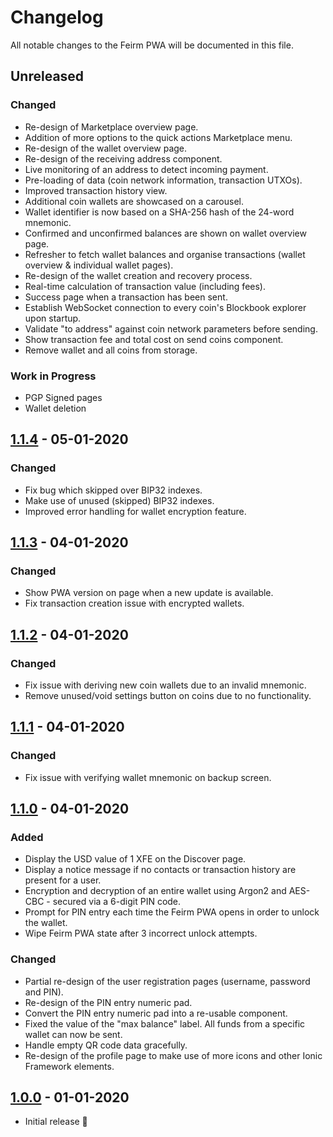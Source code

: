 # Changelog

All notable changes to the Feirm PWA will be documented in this file.

## Unreleased
### Changed
* Re-design of Marketplace overview page.
* Addition of more options to the quick actions Marketplace menu.
* Re-design of the wallet overview page.
* Re-design of the receiving address component.
* Live monitoring of an address to detect incoming payment.
* Pre-loading of data (coin network information, transaction UTXOs).
* Improved transaction history view.
* Additional coin wallets are showcased on a carousel.
* Wallet identifier is now based on a SHA-256 hash of the 24-word mnemonic.
* Confirmed and unconfirmed balances are shown on wallet overview page.
* Refresher to fetch wallet balances and organise transactions (wallet overview & individual wallet pages).
* Re-design of the wallet creation and recovery process.
* Real-time calculation of transaction value (including fees).
* Success page when a transaction has been sent.
* Establish WebSocket connection to every coin's Blockbook explorer upon startup.
* Validate "to address" against coin network parameters before sending.
* Show transaction fee and total cost on send coins component.
* Remove wallet and all coins from storage.

### Work in Progress
* PGP Signed pages
* Wallet deletion

## [1.1.4](https://github.com/feirm/app/commits/1.1.4) - 05-01-2020
### Changed
* Fix bug which skipped over BIP32 indexes.
* Make use of unused (skipped) BIP32 indexes.
* Improved error handling for wallet encryption feature.

## [1.1.3](https://github.com/feirm/app/commits/1.1.3) - 04-01-2020
### Changed
* Show PWA version on page when a new update is available.
* Fix transaction creation issue with encrypted wallets.

## [1.1.2](https://github.com/feirm/app/commits/1.1.2) - 04-01-2020
### Changed
* Fix issue with deriving new coin wallets due to an invalid mnemonic.
* Remove unused/void settings button on coins due to no functionality.

## [1.1.1](https://github.com/feirm/app/commits/1.1.1) - 04-01-2020
### Changed
* Fix issue with verifying wallet mnemonic on backup screen.

## [1.1.0](https://github.com/feirm/app/commits/1.1.0) - 04-01-2020
### Added
* Display the USD value of 1 XFE on the Discover page.
* Display a notice message if no contacts or transaction history are present for a user.
* Encryption and decryption of an entire wallet using Argon2 and AES-CBC - secured via a 6-digit PIN code.
* Prompt for PIN entry each time the Feirm PWA opens in order to unlock the wallet.
* Wipe Feirm PWA state after 3 incorrect unlock attempts.

### Changed
* Partial re-design of the user registration pages (username, password and PIN).
* Re-design of the PIN entry numeric pad.
* Convert the PIN entry numeric pad into a re-usable component.
* Fixed the value of the "max balance" label. All funds from a specific wallet can now be sent.
* Handle empty QR code data gracefully.
* Re-design of the profile page to make use of more icons and other Ionic Framework elements.


## [1.0.0](https://github.com/feirm/app/commits/1.0.0) - 01-01-2020
* Initial release 🥳